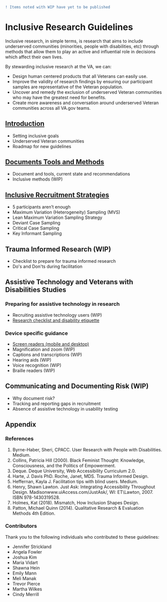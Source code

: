 ```diff
! Items noted with WIP have yet to be published
```

# Inclusive Research Guidelines

Inclusive research, in simple terms, is research that aims to include underserved communities (minorities, people with disabilities, etc) through methods that allow them to play an active and influential role in decisions which affect their own lives.

By stewarding inclusive research at the VA, we can:
- Design human centered products that all Veterans can easily use.
- Improve the validity of research findings by ensuring our participant samples are representative of the Veteran population.
- Uncover and remedy the exclusion of underserved Veteran communities who may have the greatest need for benefits.
- Create more awareness and conversation around underserved Veteran communities across all VA.gov teams.

## [Introduction](https://github.com/department-of-veterans-affairs/va.gov-team/blob/master/teams/vsa/accessibility/research/introduction.md)
- Setting inclusive goals
- Underserved Veteran communities
- Roadmap for new guidelines

## [Documents Tools and Methods](https://github.com/department-of-veterans-affairs/va.gov-team/blob/master/teams/vsa/accessibility/research/documents-tools-and-methods)
- Document and tools, current state and recommendations
- Inclusive methods (WIP)

## [Inclusive Recruitment Strategies](https://github.com/department-of-veterans-affairs/va.gov-team/blob/master/teams/vsa/accessibility/research/recruitment.md)
- 5 participants aren’t enough
- Maximum Variation (Heterogeneity) Sampling (MVS)
- Lean Maximum Variation Sampling Strategy
- Deviant Case Sampling
- Critical Case Sampling
- Key Informant Sampling

## Trauma Informed Research (WIP)
- Checklist to prepare for trauma informed research
- Do's and Don'ts during facilitation

## Assistive Technology and Veterans with Disabilities Studies

### Preparing for assistive technology in research
- Recruiting assistive technology users (WIP)
- [Research checklist and disability etiquette](https://github.com/department-of-veterans-affairs/va.gov-team/blob/master/teams/vsa/accessibility/research/assistive-tech/research-checklist.md)

### Device specific guidance
- [Screen readers (mobile and desktop)](https://github.com/department-of-veterans-affairs/va.gov-team/blob/master/teams/vsa/accessibility/research/assistive-tech/screenreaders.md)
- Magnification and zoom (WIP)
- Captions and transcriptions (WIP)
- Hearing aids (WIP)
- Voice recognition (WIP)
- Braille readers (WIP)

## Communicating and Documenting Risk (WIP)
- Why document risk?
- Tracking and reporting gaps in recruitment
- Absence of assistive technology in usability testing

## Appendix

### References
1. Byrne-Haber, Sheri, CPACC. User Research with People with Disabilities. Medium.
2. Collins, Patricia Hill (2000). Black Feminist Thought: Knowledge, Consciousness, and the Politics of Empowerment.
3. Deque. Deque University, Web Accessibility Curriculum 2.0.
4. Harte, J. Davis PhD. Roche, Janet, MDS. Trauma Informed Design.
5. Heffernan, Kayla J. Facilitation tips with blind users. Medium.
6. Henry, Shawn Lawton. Just Ask: Integrating Accessibility Throughout Design. Madisonwww.uiAccess.com/JustAsk/, WI: ET\Lawton, 2007. ISBN 978-1430319528.
7. Holmes, Kat (2018). Mismatch, How Inclusion Shapes Design.
8. Patton, Michael Quinn (2014). Qualitative Research & Evaluation Methods 4th Edition.

### Contributors
Thank you to the following individuals who contributed to these guidelines:
- Jennifer Strickland
- Angela Fowler
- Joshua Kim
- Maria Vidart
- Shawna Hein
- Emily Mann
- Meli Manak
- Trevor Pierce
- Martha Wilkes
- Cindy Merrill

